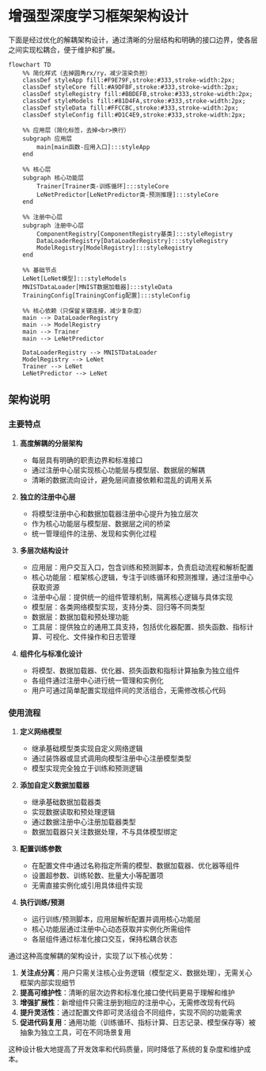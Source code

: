 # 增强型深度学习框架架构设计

下面是经过优化的解耦架构设计，通过清晰的分层结构和明确的接口边界，使各层之间实现松耦合，便于维护和扩展。

```mermaid
flowchart TD
    %% 简化样式（去掉圆角rx/ry，减少渲染负担）
    classDef styleApp fill:#F9E79F,stroke:#333,stroke-width:2px;
    classDef styleCore fill:#A9DFBF,stroke:#333,stroke-width:2px;
    classDef styleRegistry fill:#BBDEFB,stroke:#333,stroke-width:2px;
    classDef styleModels fill:#81D4FA,stroke:#333,stroke-width:2px;
    classDef styleData fill:#FFCCBC,stroke:#333,stroke-width:2px;
    classDef styleConfig fill:#D1C4E9,stroke:#333,stroke-width:2px;
    
    %% 应用层（简化标签，去掉<br>换行）
    subgraph 应用层
        main[main函数-应用入口]:::styleApp
    end
    
    %% 核心层
    subgraph 核心功能层
        Trainer[Trainer类-训练循环]:::styleCore
        LeNetPredictor[LeNetPredictor类-预测推理]:::styleCore
    end
    
    %% 注册中心层
    subgraph 注册中心层
        ComponentRegistry[ComponentRegistry基类]:::styleRegistry
        DataLoaderRegistry[DataLoaderRegistry]:::styleRegistry
        ModelRegistry[ModelRegistry]:::styleRegistry
    end
    
    %% 基础节点
    LeNet[LeNet模型]:::styleModels
    MNISTDataLoader[MNIST数据加载器]:::styleData
    TrainingConfig[TrainingConfig配置]:::styleConfig
    
    %% 核心依赖（只保留关键连接，减少复杂度）
    main --> DataLoaderRegistry
    main --> ModelRegistry
    main --> Trainer
    main --> LeNetPredictor
    
    DataLoaderRegistry --> MNISTDataLoader
    ModelRegistry --> LeNet
    Trainer --> LeNet
    LeNetPredictor --> LeNet
```


## 架构说明

### 主要特点

1. **高度解耦的分层架构**
   - 每层具有明确的职责边界和标准接口
   - 通过注册中心层实现核心功能层与模型层、数据层的解耦
   - 清晰的数据流向设计，避免层间直接依赖和混乱的调用关系

2. **独立的注册中心层**
   - 将模型注册中心和数据加载器注册中心提升为独立层次
   - 作为核心功能层与模型层、数据层之间的桥梁
   - 统一管理组件的注册、发现和实例化过程

3. **多层次结构设计**
   - 应用层：用户交互入口，包含训练和预测脚本，负责启动流程和解析配置
   - 核心功能层：框架核心逻辑，专注于训练循环和预测推理，通过注册中心获取资源
   - 注册中心层：提供统一的组件管理机制，隔离核心逻辑与具体实现
   - 模型层：各类网络模型实现，支持分类、回归等不同类型
   - 数据层：数据加载和预处理功能
   - 工具层：提供独立的通用工具支持，包括优化器配置、损失函数、指标计算、可视化、文件操作和日志管理

4. **组件化与标准化设计**
   - 将模型、数据加载器、优化器、损失函数和指标计算抽象为独立组件
   - 各组件通过注册中心进行统一管理和实例化
   - 用户可通过简单配置实现组件间的灵活组合，无需修改核心代码

### 使用流程

1. **定义网络模型**
   - 继承基础模型类实现自定义网络逻辑
   - 通过装饰器或显式调用向模型注册中心注册模型类型
   - 模型实现完全独立于训练和预测逻辑

2. **添加自定义数据加载器**
   - 继承基础数据加载器类
   - 实现数据读取和预处理逻辑
   - 通过数据注册中心注册加载器类型
   - 数据加载器只关注数据处理，不与具体模型绑定

3. **配置训练参数**
   - 在配置文件中通过名称指定所需的模型、数据加载器、优化器等组件
   - 设置超参数、训练轮数、批量大小等配置项
   - 无需直接实例化或引用具体组件实现

4. **执行训练/预测**
   - 运行训练/预测脚本，应用层解析配置并调用核心功能层
   - 核心功能层通过注册中心动态获取并实例化所需组件
   - 各层组件通过标准化接口交互，保持松耦合状态

通过这种高度解耦的架构设计，实现了以下核心优势：
1. **关注点分离**：用户只需关注核心业务逻辑（模型定义、数据处理），无需关心框架内部实现细节
2. **提高可维护性**：清晰的层次边界和标准化接口使代码更易于理解和维护
3. **增强扩展性**：新增组件只需注册到相应的注册中心，无需修改现有代码
4. **提升灵活性**：通过配置文件即可灵活组合不同组件，实现不同的功能需求
5. **促进代码复用**：通用功能（训练循环、指标计算、日志记录、模型保存等）被抽象为独立工具，可在不同场景复用

这种设计极大地提高了开发效率和代码质量，同时降低了系统的复杂度和维护成本。